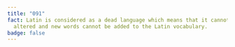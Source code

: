 ```yaml
---
title: "091"
fact: Latin is considered as a dead language which means that it cannot be
  altered and new words cannot be added to the Latin vocabulary.
badge: false
---
```

